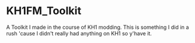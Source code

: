 KH1FM_Toolkit
=============

A Toolkit I made in the course of KH1 modding.
This is something I did in a rush 'cause I didn't really had anything on KH1 so y'have it.
